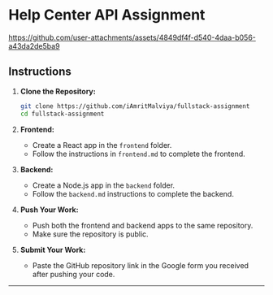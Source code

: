# Help Center API Assignment

https://github.com/user-attachments/assets/4849df4f-d540-4daa-b056-a43da2de5ba9


## Instructions

1. **Clone the Repository:**
   ```bash
   git clone https://github.com/iAmritMalviya/fullstack-assignment
   cd fullstack-assignment
   ```

2. **Frontend:**
   - Create a React app in the `frontend` folder.
   - Follow the instructions in `frontend.md` to complete the frontend.

3. **Backend:**
   - Create a Node.js app in the `backend` folder.
   - Follow the `backend.md` instructions to complete the backend.

4. **Push Your Work:**
   - Push both the frontend and backend apps to the same repository.
   - Make sure the repository is public.

5. **Submit Your Work:**
   - Paste the GitHub repository link in the Google form you received after pushing your code.

---

